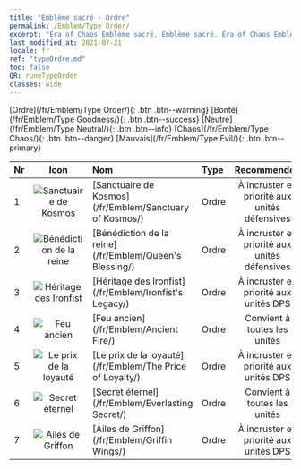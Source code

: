 ```yaml
---
title: "Emblème sacré - Ordre"
permalink: /Emblem/Type Order/
excerpt: "Era of Chaos Emblème sacré. Emblème sacré. Era of Chaos Emblème sacré Ordre. Era of Chaos Ordre"
last_modified_at: 2021-07-21
locale: fr
ref: "typeOrdre.md"
toc: false
QR: runeTypeOrder
classes: wide
---
```


  [Ordre](/fr/Emblem/Type Order/){: .btn .btn--warning}   [Bonté](/fr/Emblem/Type Goodness/){: .btn .btn--success}   [Neutre](/fr/Emblem/Type Neutral/){: .btn .btn--info}   [Chaos](/fr/Emblem/Type Chaos/){: .btn .btn--danger}   [Mauvais](/fr/Emblem/Type Evil/){: .btn .btn--primary} 

  |  Nr  | Icon |             Nom            |    Type    |   Recommended   |
  |:-----|:--:|:----------------------------|:-----------|:---------------:|
  | 1 | ![Sanctuaire de Kosmos](/images/r/rune_icon_307.png) | [Sanctuaire de Kosmos](/fr/Emblem/Sanctuary of Kosmos/) | Ordre | À incruster en priorité aux unités défensives | 
  | 2 | ![Bénédiction de la reine](/images/r/rune_icon_105.png) | [Bénédiction de la reine](/fr/Emblem/Queen's Blessing/) | Ordre | À incruster en priorité aux unités défensives | 
  | 3 | ![Héritage des Ironfist](/images/r/rune_icon_103.png) | [Héritage des Ironfist](/fr/Emblem/Ironfist's Legacy/) | Ordre | À incruster en priorité aux unités DPS | 
  | 4 | ![Feu ancien](/images/r/rune_icon_101.png) | [Feu ancien](/fr/Emblem/Ancient Fire/) | Ordre | Convient à toutes les unités | 
  | 5 | ![Le prix de la loyauté](/images/r/rune_icon_106.png) | [Le prix de la loyauté](/fr/Emblem/The Price of Loyalty/) | Ordre | À incruster en priorité aux unités DPS | 
  | 6 | ![Secret éternel](/images/r/rune_icon_104.png) | [Secret éternel](/fr/Emblem/Everlasting Secret/) | Ordre | Convient à toutes les unités | 
  | 7 | ![Ailes de Griffon](/images/r/rune_icon_102.png) | [Ailes de Griffon](/fr/Emblem/Griffin Wings/) | Ordre | À incruster en priorité aux unités DPS | 
